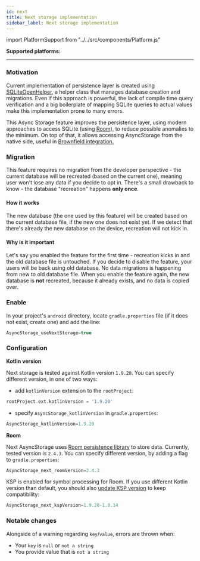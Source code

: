 ```yaml
---
id: next
title: Next storage implementation
sidebar_label: Next storage implementation
---
```

import PlatformSupport from "../../src/components/Platform.js"

**Supported platforms:**
<PlatformSupport title="Android" platformIcon="icon_android.svg"></PlatformSupport>

---

### Motivation

Current implementation of persistence layer is created using [SQLiteOpenHelper](https://developer.android.com/reference/android/database/sqlite/SQLiteOpenHelper), 
a helper class that manages database creation and migrations. Even if this approach is powerful, the lack of compile time query verification and a big boilerplate of mapping SQLite queries  to actual values make this implementation prone to many errors.

This Async Storage feature improves the persistence layer, using modern approaches to access SQLite (using [Room](https://developer.android.com/training/data-storage/room)), to reduce possible anomalies to the minimum. 
On top of that, it allows accessing AsyncStorage from the native side, useful in [Brownfield integration.](BrownfieldIntegration.md#android)

### Migration

This feature requires no migration from the developer perspective - the current database will be recreated (based on the current one), meaning user won't lose any data if you decide to opt in.
There's a small drawback to know - the database "recreation" happens **only once**. 

#### How it works

The new database (the one used by this feature) will be created based on the current database file, if the new one does not exist yet. 
If we detect that there's already the new database on the device, recreation will not kick in.


#### Why is it important

Let's say you enabled the feature for the first time - recreation kicks in and the old database file is untouched.
If you decide to disable the feature, your users will be back using old database. No data migrations is happening from new to old database file.
When you enable the feature again, the new database is **not** recreated, because it already exists, and no data is copied over.


### Enable

In your project's `android` directory, locate `gradle.properties` file (if it does not exist, create one) and add the line:
```groovy
AsyncStorage_useNextStorage=true
```

### Configuration

**Kotlin version**

Next storage is tested against Kotlin version `1.9.20`. 
You can specify different version, in one of two ways:

- add `kotlinVersion` extension to the `rootProject`:

```groovy
rootProject.ext.kotlinVersion = '1.9.20'
```

- specify `AsyncStorage_kotlinVersion` in `gradle.properties`:

```groovy
AsyncStorage_kotlinVersion=1.9.20
```

**Room**

Next AsyncStorage uses [Room persistence library](https://developer.android.com/jetpack/androidx/releases/room) to store data.
Currently, tested version is `2.4.3`. You can specify different version, by adding a flag to `gradle.properties`:

```groovy
AsyncStorage_next_roomVersion=2.4.3
```

KSP is enabled for symbol processing for Room.
If you use different Kotlin version than default, you should also [update KSP version](https://github.com/google/ksp/releases) to keep compatibility:

```groovy
AsyncStorage_next_kspVersion=1.9.20-1.0.14
```

### Notable changes

Alongside of a warning regarding `key`/`value`, errors are thrown when:

- Your `key` is `null` or `not a string`
- You provide value that is `not a string` 
